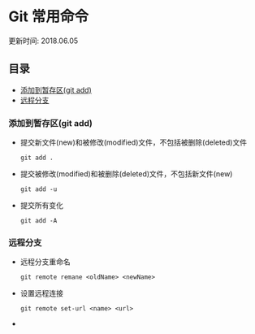 # Git 常用命令
更新时间: 2018.06.05

目录
---

<!-- TOC depthFrom:2 updateOnSave:true -->

- [添加到暂存区(git add)](#添加到暂存区git-add)
- [远程分支](#远程分支)

<!-- /TOC -->

### 添加到暂存区(git add)
* 提交新文件(new)和被修改(modified)文件，不包括被删除(deleted)文件 

    ```git add .```

* 提交被修改(modified)和被删除(deleted)文件，不包括新文件(new)
  
    ```git add -u```

* 提交所有变化

    ```git add -A```
    
### 远程分支

* 远程分支重命名

    ```git remote remane <oldName> <newName>```



* 设置远程连接
  
    ```git remote set-url <name> <url>```

* 